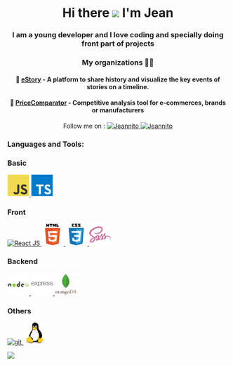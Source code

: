 <h1 align="center">Hi there <img src="https://media.giphy.com/media/hvRJCLFzcasrR4ia7z/giphy.gif" width="15px"> I'm Jean
</h1>
<h3 align="center">I am a young developer and I love coding and specially doing front part of projects</h3>

<h3 align="center">My organizations 👨‍💻</h3>

<h4 align="center">📖 <a href="https://estory.io/" target="_blank"> eStory</a> - A platform to share history and visualize the key events of stories on a timeline.</h4>

<h4 align="center">🚀 <a href="https://pricecomparator.pro/" target="_blank"> PriceComparator</a> - Competitive analysis tool for e-commerces, brands or manufacturers</h4>

<p align="center">
    Follow me on : 
    <a href="https://twitter.com/JeannitoMtp" target="_blank">
        <img src="https://cdn.jsdelivr.net/gh/devicons/devicon/icons/twitter/twitter-original.svg" alt="Jeannito" height="20px" width="20px"/>
    </a>
    <a href="https://github.com/Jeannito" target="_blank">
        <img src="https://cdn.jsdelivr.net/gh/devicons/devicon/icons/github/github-original.svg" alt="Jeannito" height="20px" width="20px" />
    </a>
</p>

<h3 align="left">Languages and Tools:</h3>

<p align="left">

<h3 align="left">Basic</h3>

<a href="https://developer.mozilla.org/en-US/docs/Web/JavaScript" target="_blank">
    <img src="https://raw.githubusercontent.com/devicons/devicon/master/icons/javascript/javascript-original.svg" alt="javascript" width="50" height="50" />
</a>
<a href="https://www.typescriptlang.org/" target="_blank">
    <img src="https://raw.githubusercontent.com/devicons/devicon/master/icons/typescript/typescript-original.svg" alt="typescript" width="50" height="50" />
</a>

<h3 align="left">Front</h3>

<a href="https://fr.reactjs.org/" target="_blank">
    <img src="https://cdn.jsdelivr.net/gh/devicons/devicon/icons/react/react-original-wordmark.svg" alt="React JS" width="50" height="50" />
</a>
<a href="https://www.w3.org/html/" target="_blank">
    <img src="https://raw.githubusercontent.com/devicons/devicon/master/icons/html5/html5-original-wordmark.svg" alt="html5" width="50" height="50" />
</a>
<a href="https://www.w3schools.com/css/" target="_blank">
    <img src="https://raw.githubusercontent.com/devicons/devicon/master/icons/css3/css3-original-wordmark.svg" alt="css3" width="50" height="50" />
</a>
<a href="https://sass-lang.com" target="_blank">
    <img src="https://raw.githubusercontent.com/devicons/devicon/master/icons/sass/sass-original.svg" alt="sass" width="50" height="50" />
</a>

<h3 align="left">Backend</h3>

<a href="https://nodejs.org" target="_blank">
    <img src="https://raw.githubusercontent.com/devicons/devicon/master/icons/nodejs/nodejs-original-wordmark.svg" alt="nodejs" width="50" height="50" />
</a>
<a href="https://expressjs.com" target="_blank">
    <img src="https://raw.githubusercontent.com/devicons/devicon/master/icons/express/express-original-wordmark.svg" alt="express" width="50" height="50" />
</a>
<a href="https://www.mongodb.com/" target="_blank">
    <img src="https://raw.githubusercontent.com/devicons/devicon/master/icons/mongodb/mongodb-original-wordmark.svg" alt="mongodb" width="50" height="50" />
</a>

<h3 align="left">Others</h3>

<a href="https://git-scm.com/" target="_blank">
    <img src="https://www.vectorlogo.zone/logos/git-scm/git-scm-icon.svg" alt="git" width="50" height="50" />
</a>
<a href="https://www.linux.org/" target="_blank">
    <img src="https://raw.githubusercontent.com/devicons/devicon/master/icons/linux/linux-original.svg" alt="linux" width="50" height="50" />
</a>

</p>

<img src="https://github-readme-stats.vercel.app/api?username=Jeannito&show_icons=true&theme=synthwave&count_private=true" width="400">
